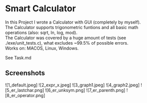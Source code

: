 # Smart Calculator
In this Project I wrote a Calculator with GUI (completely by myself).  
The Calculator supports trigonometric funtions and all basic math operations (also: sqrt, ln, log, mod).  
The Calculator was covered by a huge amount of tests (see ./exe/unit_tests.c), what excludes ~99.5% of possible errors.  
Works on: MACOS, Linux, Windows.  

See Task.md  

## Screenshots

![1_default.jpeg]
![2_expr_x.jpeg]
![3_graph1.jpeg]
![4_graph2.jpeg]
![5_er_lastchar.png]
![6_er_unksym.png]
![7_er_parenth.png]
![8_er_operator.png]
